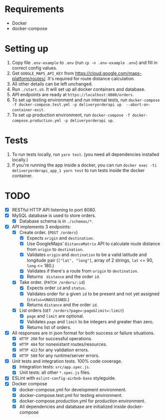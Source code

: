 # Requirements
- Docker
- docker-compose

# Setting up
1. Copy file `.env-example` to `.env` (run `cp -n .env-example .env`) and fill in correct config values.
  1. Get `GOOGLE_MAPS_API_KEY` from https://cloud.google.com/maps-platform/routes/. It's required for route distance calculation.
  2. All other details can be left unchanged.
2. Run `./start.sh`. It will set up all docker containers and database.
3. API endpoints are ready at `https://localhost:8080/orders`.
4. To set up testing environment and run internal tests, run `docker-compose -f docker-compose.test.yml -p deliveryorderapi up  --abort-on-container-exit`.
5. To set up production environment, run `docker-compose -f docker-compose.production.yml -p deliveryorderapi up`.

# Tests
1. To run tests locally, run `yarn test`. (you need all dependencies installed locally.)
2. If you're running the app inside a docker, you can run `docker exec -ti deliveryorderapi_app_1 yarn test` to run tests inside the docker container.

# TODO
- [x] RESTful HTTP API listening to port 8080.
- [x] MySQL database is used to store orders.
  - [x] Database schema is in `./schemas/*`.
- [x] API implements 3 endpoints:
  - [x] Create order. (`POST /orders`)
    - [x] Expects `origin` and `destination`.
    - [x] Use GoogleMaps' `DistanceMatrix` API to calculate route distance from `origin` to `destination`. 
    - [x] Validates `origin` and `destination` to be a valid latitude and longitude pair (`["lat", "long"]`, array of 2 strings, `lat` <= 90, `long` <= 180.)
    - [x] Validates if there's a route from `origin` to `destination`.
    - [x] Returns ` distance` and the order `id`.
  - [x] Take order. (`PATCH /orders/:id`)
    - [x] Expects order `id` and `status`.
    - [x] Validates order for a given `id` to be present and not yet assigned (`status=UNASSIGNED`.)
    - [x] Returns `distance` and the order `id`.
  - [x] List orders (`GET /orders?page=:page&limit=:limit`)
    - [x] `page` and `limit` are optional.
    - [x] Validates `page` and `limit` to be integers and greater than zero.
    - [x] Returns list of orders.
- [x] All responses are in json format for both success or failure situations.
  - [x] `HTTP 200` for successful operations.
  - [x] `HTTP 404` for nonexistant routes/resources.
  - [x] `HTTP 422` for any validation errors.
  - [x] `HTTP 500` for any runtime/server errors.
- [x] Unit tests and integration tests. 100% code coverage.
  - [x] Integration tests: `src/app.spec.js`.
  - [x] Unit tests: all other `*.spec.js` files.
- [x] ESLint with `eslint-config-airbnb-base` styleguide.
- [x] Docker compose
  - [x] docker-compose.yml for development environment.
  - [x] docker-compose.test.yml for testing environment.
  - [x] docker-compose.production.yml for production environment.
  - [x] All dependencies and database are initialized inside docker-compose
